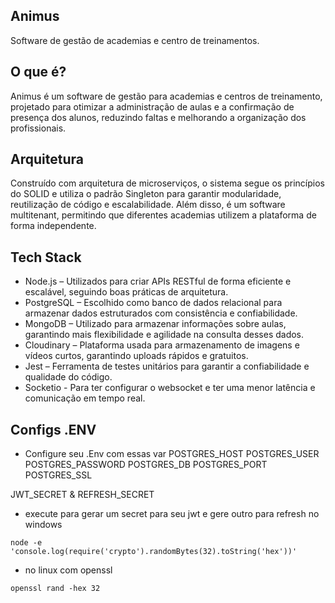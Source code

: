 ## Animus 

Software de gestão de academias e centro de treinamentos. 

## O que é?

Animus é um software de gestão para academias e centros de treinamento, projetado para otimizar a administração de aulas e a confirmação de presença dos alunos, reduzindo faltas e melhorando a organização dos profissionais.

## Arquitetura 

Construído com arquitetura de microserviços, o sistema segue os princípios do SOLID e utiliza o padrão Singleton para garantir modularidade, reutilização de código e escalabilidade. Além disso, é um software multitenant, permitindo que diferentes academias utilizem a plataforma de forma independente.

## Tech Stack

- Node.js – Utilizados para criar APIs RESTful de forma eficiente e escalável, seguindo boas práticas de arquitetura.
- PostgreSQL – Escolhido como banco de dados relacional para armazenar dados estruturados com consistência e confiabilidade.
- MongoDB – Utilizado para armazenar informações sobre aulas, garantindo mais flexibilidade e agilidade na consulta desses dados.
- Cloudinary – Plataforma usada para armazenamento de imagens e vídeos curtos, garantindo uploads rápidos e gratuitos.
- Jest – Ferramenta de testes unitários para garantir a confiabilidade e qualidade do código.
- Socketio - Para ter configurar o websocket e ter uma menor latência e comunicação em tempo real.



## Configs .ENV

- Configure seu .Env com essas var
POSTGRES_HOST
POSTGRES_USER
POSTGRES_PASSWORD
POSTGRES_DB
POSTGRES_PORT
POSTGRES_SSL


JWT_SECRET & REFRESH_SECRET

- execute para gerar um secret para seu jwt e gere outro para refresh no windows
```
node -e 'console.log(require('crypto').randomBytes(32).toString('hex'))'
```

- no linux com openssl

```
openssl rand -hex 32
```